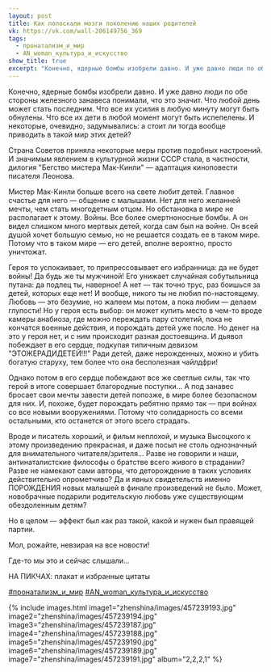 ```yaml
---
layout: post
title: Как полоскали мозги поколению наших родителей
vk: https://vk.com/wall-206149756_369
tags:
  - пронатализм_и_мир
  - AN_woman_культура_и_искусство
show_title: true
excerpt: "Конечно, ядерные бомбы изобрели давно. И уже давно люди по обе стороны железного занавеса понимали, что это значит. Что любой день может стать последним. Что все их усилия в любую минуту могут быть обнулены. Что все их дети в любой момент  могут быть испепелены. И некоторые, очевидно, задумывались: а стоит ли тогда вообще приводить в такой мир этих детей?"
---
```

Конечно, ядерные бомбы изобрели давно. И уже давно люди по обе стороны железного занавеса понимали, что это значит. Что любой день может стать последним. Что все их усилия в любую минуту могут быть обнулены. Что все их дети  в любой момент могут быть испепелены. И некоторые, очевидно, задумывались: а стоит ли тогда вообще приводить в такой мир этих детей?

Страна Советов приняла некоторые меры против подобных настроений. И значимым явлением в культурной жизни СССР стала, в частности, дилогия "Бегство мистера Мак-Кинли" — адаптация киноповести писателя Леонова.

Мистер Мак-Кинли больше всего на свете любит детей. Главное счастье для него — общение с малышами. Нет для него желанней мечты, чем стать многодетным отцом. Но обстановка в мире не располагает к этому. Войны. Все более смертноносные бомбы. А он видел слишком много мертвых детей, когда сам был на войне. Он всей душой хочет большую семью, но не решается создать ее в таком мире. Потому что в таком мире — его детей, вполне вероятно, просто уничтожат.

Героя то успокаивает, то припрессовывает его избранница: да не будет войны! Да будь же ты мужчиной! Его унижает случайная собутыльница путана: да подлец ты, наверное! А нет — так точно трус, раз боишься за детей, которых еще нет! И вообще, никого ты не любил по-настоящему. Любовь — это безумие, но жалеем мы потом, а пока любим — делаем глупости! Но у героя есть выбор: он может купить место в чем-то вроде камеры анабиоза, где можно переждать пару столетий, пока не кончатся военные действия, и порождать детей уже после. Но денег на это у героя нет, и с ним происходит разная достоевщина. И дьявол побеждает в его сердце, подкупая типичным девизом "ЭТОЖЕРАДИДЕТЕЙ!!!" Ради детей, даже нерожденных, можно и убить богатую старуху, тем более что она бесполезная чайлдфри! 

Однако потом в его сердце побеждают все же светлые силы, так что герой в итоге совершает благородные поступки... А под занавес бросает свои мечты завести детей попозже, в мире более безопасном для них. И, похоже, будет порождать ребятню прямо так — при войнах со все новыми вооружениями. Потому что солидарность со всеми остальными, кто останется от этого всего страдать.

Вроде и писатель хороший, и фильм неплохой, и музыка Высоцкого к этому произведению прекрасная, и даже посыл не столь однозначный для внимательного читателя/зрителя... Разве не говорили и наши, антинаталистские философы о братстве всего живого в страдании? Разве не намекают сами авторы, что деторождение в таких условиях действительно опрометчиво? Да и явных свидетельств именно ПОРОЖДЕНИЯ новых малышей в финале произведений не было. Может, новобрачные подарили родительскую любовь уже существующим обездоленным детям?

Но в целом — эффект был как раз такой, какой и нужен был правящей партии.

Мол, рожайте, невзирая на все новости!

Где-то мы это и сейчас слышали...

НА ПИКЧАХ: плакат и избранные цитаты

[#пронатализм_и_мир](poisk.html#пронатализм_и_мир)
[#AN_woman_культура_и_искусство](poisk.html#AN_woman_культура_и_искусство)

{% include images.html image1="zhenshina/images/457239193.jpg" image2="zhenshina/images/457239194.jpg" image3="zhenshina/images/457239187.jpg" image4="zhenshina/images/457239188.jpg" image5="zhenshina/images/457239190.jpg" image6="zhenshina/images/457239189.jpg" image7="zhenshina/images/457239191.jpg" album="2,2,2,1" %}

